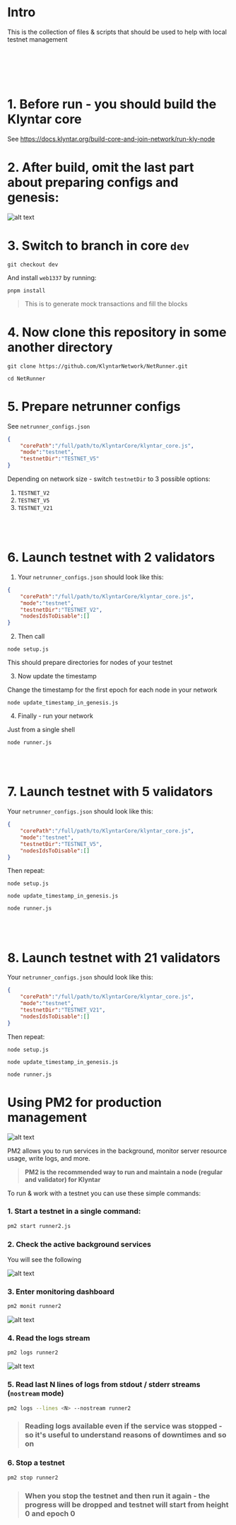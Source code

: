 # Intro

This is the collection of files & scripts that should be used to help with local testnet management

<br/><br/>
<br/><br/>

# 1. Before run - you should build the Klyntar core

See https://docs.klyntar.org/build-core-and-join-network/run-kly-node

# 2. After build, omit the last part about preparing configs and genesis:

![alt text](./files/images/image.png)

# 3. Switch to branch in core `dev`

```shell
git checkout dev
```

And install `web1337` by running:

```shell
pnpm install
```

> This is to generate mock transactions and fill the blocks

# 4. Now clone this repository in some another directory

```shell
git clone https://github.com/KlyntarNetwork/NetRunner.git

cd NetRunner
```

# 5. Prepare netrunner configs

See `netrunner_configs.json`

```json
{
    "corePath":"/full/path/to/KlyntarCore/klyntar_core.js",
    "mode":"testnet",
    "testnetDir":"TESTNET_V5"
}
```

Depending on network size - switch `testnetDir` to 3 possible options:

1. `TESTNET_V2`
2. `TESTNET_V5`
3. `TESTNET_V21`

<br/><br/>

# 6. Launch testnet with 2 validators

1. Your `netrunner_configs.json` should look like this:

```json
{
    "corePath":"/full/path/to/KlyntarCore/klyntar_core.js",
    "mode":"testnet",
    "testnetDir":"TESTNET_V2",
    "nodesIdsToDisable":[]
}
```

2. Then call

```shell
node setup.js
```
This should prepare directories for nodes of your testnet

3. Now update the timestamp

Change the timestamp for the first epoch for each node in your network

```shell
node update_timestamp_in_genesis.js
```

4. Finally - run your network

Just from a single shell

```shell
node runner.js 
```

<br/><br/>

# 7. Launch testnet with 5 validators

Your `netrunner_configs.json` should look like this:

```json
{
    "corePath":"/full/path/to/KlyntarCore/klyntar_core.js",
    "mode":"testnet",
    "testnetDir":"TESTNET_V5",
    "nodesIdsToDisable":[]
}
```

Then repeat:

```shell
node setup.js

node update_timestamp_in_genesis.js

node runner.js
```

<br/><br/>

# 8. Launch testnet with 21 validators

Your `netrunner_configs.json` should look like this:

```json
{
    "corePath":"/full/path/to/KlyntarCore/klyntar_core.js",
    "mode":"testnet",
    "testnetDir":"TESTNET_V21",
    "nodesIdsToDisable":[]
}
```

Then repeat:

```shell
node setup.js

node update_timestamp_in_genesis.js

node runner.js
```


# Using PM2 for production management

![alt text](./files/images/pm2.png)


PM2 allows you to run services in the background, monitor server resource usage, write logs, and more.

> **PM2 is the recommended way to run and maintain a node (regular and validator) for Klyntar**

To run & work with a testnet you can use these simple commands:

### 1. Start a testnet in a single command:

```bash
pm2 start runner2.js
```

### 2. Check the active background services

You will see the following

![alt text](./files/images/list_of_services.png)

### 3. Enter monitoring dashboard

```bash
pm2 monit runner2
```

![alt text](./files/images/monit.png)


### 4. Read the logs stream

```bash
pm2 logs runner2
```

![alt text](./files/images/logs.png)

### 5. Read last N lines of logs from stdout / stderr streams (`nostream` mode)

```bash
pm2 logs --lines <N> --nostream runner2
```

> ### Reading logs available even if the service was stopped - so it's useful to understand reasons of downtimes and so on

### 6. Stop a testnet

```bash
pm2 stop runner2
```

> ### When you stop the testnet and then run it again - the progress will be dropped and testnet will start from height 0 and epoch 0